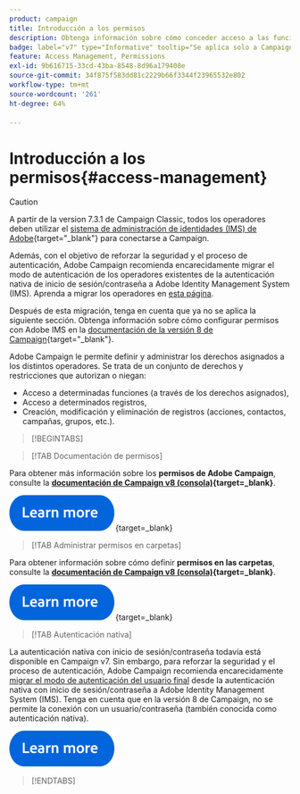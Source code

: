 ```yaml
---
product: campaign
title: Introducción a los permisos
description: Obtenga información sobre cómo conceder acceso a las funciones de Campaign
badge: label="v7" type="Informative" tooltip="Se aplica solo a Campaign Classic v7"
feature: Access Management, Permissions
exl-id: 9b616715-33cd-43ba-8548-8d96a179408e
source-git-commit: 34f875f583dd81c2229b66f3344f23965532e802
workflow-type: tm+mt
source-wordcount: '261'
ht-degree: 64%

---
```


# Introducción a los permisos{#access-management}


>[!CAUTION]
>
>A partir de la version 7.3.1 de Campaign Classic, todos los operadores deben utilizar el [sistema de administración de identidades (IMS) de Adobe](https://helpx.adobe.com/es/enterprise/using/identity.html){target="_blank"} para conectarse a Campaign.
>
>Además, con el objetivo de reforzar la seguridad y el proceso de autenticación, Adobe Campaign recomienda encarecidamente migrar el modo de autenticación de los operadores existentes de la autenticación nativa de inicio de sesión/contraseña a Adobe Identity Management System (IMS). Aprenda a migrar los operadores en [esta página](../../technotes/using/migrate-users-to-ims.md).
> 
>Después de esta migración, tenga en cuenta que ya no se aplica la siguiente sección.  Obtenga información sobre cómo configurar permisos con Adobe IMS en la [documentación de la versión 8 de Campaign](https://experienceleague.adobe.com/docs/campaign/campaign-v8/admin/permissions/gs-permissions.html?lang=es){target="_blank"}.


Adobe Campaign le permite definir y administrar los derechos asignados a los distintos operadores. Se trata de un conjunto de derechos y restricciones que autorizan o niegan:

* Acceso a determinadas funciones (a través de los derechos asignados),
* Acceso a determinados registros,
* Creación, modificación y eliminación de registros (acciones, contactos, campañas, grupos, etc.).

>[!BEGINTABS]

>[!TAB Documentación de permisos]

Para obtener más información sobre los **permisos de Adobe Campaign**, consulte la **[documentación de Campaign v8 (consola)](https://experienceleague.adobe.com/es/docs/campaign/campaign-v8/admin/permissions/gs-permissions?lang=es#_blank){target=_blank}**.

[![imagen](../../assets/do-not-localize/learn-more-button.svg)](https://experienceleague.adobe.com/es/docs/campaign/campaign-v8/admin/permissions/gs-permissions?lang=es#_blank){target=_blank}


>[!TAB Administrar permisos en carpetas]

Para obtener información sobre cómo definir **permisos en las carpetas**, consulte la **[documentación de Campaign v8 (consola)](https://experienceleague.adobe.com/es/docs/campaign/campaign-v8/admin/permissions/folder-permissions){target=_blank}**.

[![imagen](../../assets/do-not-localize/learn-more-button.svg)](https://experienceleague.adobe.com/es/docs/campaign/campaign-v8/admin/permissions/folder-permissions){target=_blank}


>[!TAB Autenticación nativa]

La autenticación nativa con inicio de sesión/contraseña todavía está disponible en Campaign v7. Sin embargo, para reforzar la seguridad y el proceso de autenticación, Adobe Campaign recomienda encarecidamente [migrar el modo de autenticación del usuario final](../../technotes/using/ac-ims.md) desde la autenticación nativa con inicio de sesión/contraseña a Adobe Identity Management System (IMS). Tenga en cuenta que en la versión 8 de Campaign, no se permite la conexión con un usuario/contraseña (también conocida como autenticación nativa).

[![imagen](../../assets/do-not-localize/learn-more-button.svg)](../../technotes/using/ac-ims.md)


>[!ENDTABS]



<!--
The permissions apply to operator profiles or operator groups.

They are completed by safety parameters linked to the operator's connection mode to Adobe Campaign. For more about security zones in [this page](../../installation/using/security-zones.md).

There are two types of permissions you can grant to a user:

* You can define groups of operators to which you attribute rights, then associate the operators with one or more groups. This enables you to reuse rights and make operator profiles more consistent. It also facilitates the management and maintenance of profiles. Group creation and management are presented in [this section](access-management-groups.md).

* You can attribute named rights directly to users, in some cases to overload the rights allocated via groups. These rights are presented in [this page](access-management-named-rights.md).

>[!NOTE]
>
> * Before starting defining permissions, Adobe recommends you to read the [Security configuration checklist](https://helpx.adobe.com/es/campaign/kb/acc-security.html).
> * To learn more about permissions, please refer to the detailed explanation on the [Campaign v8 documentation](https://experienceleague.adobe.com/es/docs/campaign/campaign-v8/admin/permissions/gs-permissions){target=_blank}.

Learn how to grant access and set up permissions in these sections:

* [Create operators](access-management-operators.md)

* [Define groups](access-management-groups.md)

* [Add Named rights](access-management-named-rights.md)

* [Manage Campaign folder access](access-management-folders.md)

* [Access rights matrix](access-management-named-rights.md#access-rights-matrix)


See also:

* [Manage permissions for workflows](../../workflow/using/managing-rights.md)
* [Manage permissions for distributed marketing](../../distributed/using/about-distributed-marketing.md#operators-and-entities)
* [Manage permissions for the interaction module](../../interaction/using/operator-profiles.md)
* [Filter access to schemas](../../configuration/using/filtering-schemas.md)
* [Restricting PI view](../../configuration/using/restricting-pii-view.md)
-->